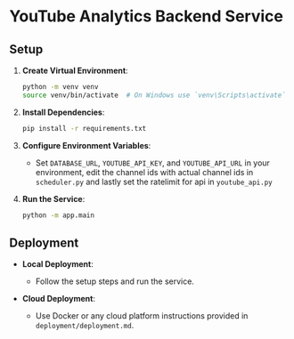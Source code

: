 # YouTube Analytics Backend Service

## Setup

1. **Create Virtual Environment**:
    ```sh
    python -m venv venv
    source venv/bin/activate  # On Windows use `venv\Scripts\activate`
    ```

2. **Install Dependencies**:
    ```sh
    pip install -r requirements.txt
    ```

3. **Configure Environment Variables**:
    - Set `DATABASE_URL`, `YOUTUBE_API_KEY`, and `YOUTUBE_API_URL` in your environment, edit the channel ids with actual channel ids in `scheduler.py` and lastly set the ratelimit for api in `youtube_api.py`

4. **Run the Service**:
    ```sh
    python -m app.main
    ```

## Deployment

- **Local Deployment**:
    - Follow the setup steps and run the service.

- **Cloud Deployment**:
    - Use Docker or any cloud platform instructions provided in `deployment/deployment.md`.
